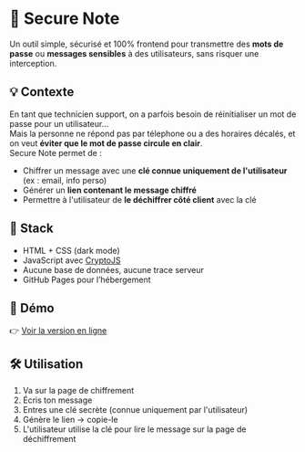 # 🔐 Secure Note

Un outil simple, sécurisé et 100% frontend pour transmettre des **mots de passe** ou **messages sensibles** à des utilisateurs, sans risquer une interception.

## 💡 Contexte

En tant que technicien support, on a parfois besoin de réinitialiser un mot de passe pour un utilisateur...  
Mais la personne ne répond pas par télephone ou a des horaires décalés, et on veut **éviter que le mot de passe circule en clair**.  
Secure Note permet de :

- Chiffrer un message avec une **clé connue uniquement de l'utilisateur** (ex : email, info perso)
- Générer un **lien contenant le message chiffré**
- Permettre à l'utilisateur de **le déchiffrer côté client** avec la clé

## 🔧 Stack
- HTML + CSS (dark mode)
- JavaScript avec [CryptoJS](https://github.com/brix/crypto-js)
- Aucune base de données, aucune trace serveur
- GitHub Pages pour l’hébergement

## 🚀 Démo
👉 [Voir la version en ligne](https://tamstile.github.io/)

## 🛠️ Utilisation

1. Va sur la page de chiffrement
2. Écris ton message
3. Entres une clé secrète (connue uniquement par l'utilisateur)
4. Génère le lien → copie-le
5. L'utilisateur utilise la clé pour lire le message sur la page de déchiffrement


